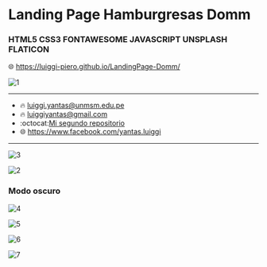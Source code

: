 # Landing Page Hamburgresas Domm
### HTML5 CSS3 FONTAWESOME JAVASCRIPT UNSPLASH FLATICON
:globe_with_meridians: https://luiggi-piero.github.io/LandingPage-Domm/
</br>


![1](https://user-images.githubusercontent.com/86317658/132115506-7e122935-46d4-4ac6-b60c-6b58f167ecf0.png)
___

- :fire: luiggi.yantas@unmsm.edu.pe
- :fire: luiggiyantas@gmail.com
- :octocat:[Mi segundo repositorio](https://github.com/LuiggiCF/SistemaEstacionamiento "LuiggiCF")
- :globe_with_meridians: <https://www.facebook.com/yantas.luiggi>
___
![3](https://user-images.githubusercontent.com/86317658/132115507-230a1df7-98c7-4ef5-9ead-6e23e2190e49.png)

![2](https://user-images.githubusercontent.com/86317658/132115510-0de1bb66-6aa6-4f28-935d-fc30c342cc14.png)

### Modo oscuro
![4](https://user-images.githubusercontent.com/86317658/132115611-f9bbfa17-d987-46a0-8ece-7adac4918043.png)

![5](https://user-images.githubusercontent.com/86317658/132115612-120519a5-0494-4614-b1a8-9ca82f2949ee.png)

![6](https://user-images.githubusercontent.com/86317658/132115614-863edada-cf1c-4cc0-9900-7e8d77d15ec9.png)

![7](https://user-images.githubusercontent.com/86317658/132115619-7a8838a1-d3c9-4108-ae87-d2bd7ea5e9b7.png)
